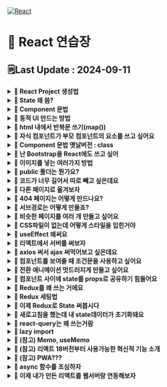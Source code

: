 [![React](https://img.shields.io/badge/react-%2320232a.svg?style=for-the-badge&logo=react&logoColor=%2361DAFB)](https://github.com/MinSungJe/FrontEnd_Prac)
# 📝 React 연습장
## 🗒️Last Update : 2024-09-11
<details>
<summary><b>🤔 React Project 생성법</b></summary>

- <code>npx create-react-app [project 이름]</code>
- 미리보기 : <code>npm start</code>
</details>

<details>
<summary><b>🤔 State 왜 씀?</b></summary>

- 실시간으로 변경되는 값을 사용하기 위해 사용
- <code>let [변수, set변수] = setState(실제 변경값, 변경함수)</code>
- state는 부모 컴포넌트에서 자식 컴포넌트로만 전송이 가능하기 때문에, 해당 state를 사용하는 최상위 컴포넌트에서 정의해야 됨
- state는 전과 후가 같으면 변경되지 않음
  - array, object와 같은 reference 타입의 state의 경우에는 복사본을 만들어야 변경점을 저장할 수 있음
</details>

<details>
<summary><b>🤔 Component 문법</b></summary>

- 특정 div박스 묶음을 한 박스로 정리 가능
    - 코드가 지저분한 점을 해결 가능
    - 한번 작성한 컴포넌트를 쉽게 반복 가능
- js에서 function 정의하듯이 Component를 생성하면 됨
```javascript
function Modal(props) {
  return (
    <div className="modal">
      <h4>{props.title[props.idx]}</h4>
      <p>날짜</p>
      <p>상세내용</p>
      <button>글수정</button>
    </div>
  );
}
```
</details>

<details>
<summary><b>🤔 동적 UI 만드는 방법</b></summary>

- ❗<b>3 step</b>
    1. html css로 미리 UI 디자인을 다 해놓고
    2. UI의 현재 상태를 state로 저장해두고 (보이기 여부 : true, false 등)
    3. state에 따라서 UI가 어떻게 보일지 조건문 등으로 작성
- 참고. html 내 조건문 사용하려면 삼항연산자 활용
</details>

<details>
<summary><b>🤔 html 내에서 반복문 쓰기(map())</b></summary>

- ❗<b>map함수 사용법 :</b> <code>[list].map(function(){})</code>
- function 파라미터를 지정하면 list의 인자를 넘겨줌
- function으로 특정 값을 return하면 return된 값으로 리스트를 새로 만들어줌
- return을 안해서 반복문으로 활용도 가능
- 굳이 for 쓰고 싶다면 js부분(html 바깥)에서 사용하면 됨
</details>

<details>
<summary><b>🤔 자식 컴포넌트가 부모 컴포넌트의 요소를 쓰고 싶어요</b></summary>

- 자식 컴포넌트에서 부모 컴포넌트의 요소를 사용하고 싶은 상황이 생김
- 예) 자식 컴포넌트에서 부모 컴포넌트의 state를 사용하고 싶은 경우
- <b>props 문법 사용하면 됨</b>
- ❗<b>props 문법 사용법 2step:</b>
    1. 자식컴포넌트 사용하는 곳에 가서 <code><자식컴포넌트 작명={state이름}></code>
    2. 자식컴포넌트 만드는 function으로 가서 props라는 파라미터 등록 후 props.작명 사용
- 무조건 부모 -> 자식으로만 전달 가능. 자식 -> 부모 / 자식 -> 자식 전달 불가능
- ❗<b>꼭 state만 전송할 수 있는 건 아님.</b> 일반 변수, 함수, 일반 문자전송 다 가능
- 난 props 쓰기 귀찮은데요 -> props라는 파라미터 등록하는 대신 {작명}을 넣으면 바로 사용가능
</details>

<details>
<summary><b>🤔 Component 문법 옛날버전 : class</b></summary>

- 컴포넌트 만드는 옛날 문법으로 class가 있음
- 예시
```javascript
class Modal2 extends React.Component {
  constructor(props) {
    super(props)
    this.state = {
      name : 'kim',
      age : 20
    }
  }
  render() {
    return (
      <div>안녕 {this.state.name} {this.state.age}
        <button onClick={()=>{
          this.setState({age : 21})
        }}>버튼</button>
      </div>
    )
  }
}
```
- 복잡하니까 그냥 function 쓰자
</details>

<details>
<summary><b>🤔 난 Bootstrap을 React에도 쓰고 싶어</b></summary>

- Bootstrap의 React 버전이 따로 있음
- Component들을 불러올 때 위에 import {} 문 작성해야 됨
</details>

<details>
<summary><b>🤔 이미지를 넣는 여러가지 방법</b></summary>

- React를 이용해 만든 앱에서 이미지를 넣는 방법은 여러 가지 있음
  1. CSS파일에서 넣기 : <code>url('./이미지경로');</code>
  2. HTML 안에서 이미지 넣기 : 이미지를 import 해오고 사용  
  <code>import 작명 from './이미지경로'</code>
  &lt;img&gt;태그 쓰고싶으면 <code>&lt;img src={작명}/&gt;</code>
  3. 이미지같은 static 파일의 경우 public 폴더에 보관해도 됨  
  해당 경우에는 <code>/이미지경로</code> 사용
</details>

<details>
<summary><b>🤔 public 폴더는 뭔가요?</b></summary>

- 리액트로 개발이 끝나면 build과정을 거치는데, 이때 src 안의 파일들은 전부 한 파일로 압축됨(bundling)
- 반면, public 폴더의 파일들은 그대로 보존함 -> static 파일 보관 가능
- 쉬운 접근 방법:
  ```html
  <img src='/이미지경로'/> 
  ```
- 권장 접근 방법:
  ```html
  <img src={process.env.PUBLIC_URL + '/이미지경로'} /> 
  ```
</details>

<details>
<summary><b>🤔 코드가 너무 길어서 따로 빼고 싶은데요</b></summary>

- ❗<b>import, export문 사용하면 됨!</b>
- 다른 js파일에 있는 변수나 함수를 가져와서 쓰고 싶다면
  1. 변수가 있는 js파일에서 <code>export default 변수명;</code> / <code>export {변수1, 변수2}</code>
  2. 그 변수를 가져올 js파일에서 <code>import 작명 from './파일경로'</code> / <code>import {변수1, 변수2} from './파일경로'</code>
</details>

<details>
<summary><b>🤔 다른 페이지로 옮겨보자</b></summary>

- 일반 html css js 사이트 : html 파일 여러 개 만들고 옮겨다님
- 리액트 : html 파일을 하나만 사용함 (index.html)  
  즉 html 파일 내부의 큰 div를 갈아 치우는 방식
- ❗<b>이 과정을 편하게 하려고 보통 react-router-dom 이라는 외부 라이브러리 설치해서 구현함</b>
- 
  <details>
  <summary><b>🤔 아래는 react-router-dom 사용법</b></summary>

  - 설치 : <code>npm install react-router-dom@6</code>
  - 사용하는 거 : <code>import {BrowserRouter, Routes, Route, Link} from 'react-router-dom'</code>
    |이름|사용법|
    |---|---|
    |BrowserRouter|기본 세팅(index.js)|
    |Routes|큰 틀, 안에 Route를 담음|
    |Route|페이지 하나를 담음, url경로랑 보여줄 컴포넌트를 인자로 받음|
    |Link|클릭 시 다른 페이지랑 연결, 해당 페이지의 url경로를 인자로 받음|
    |useNavigate|useNavigate() 사용 시 다른 페이지로 이동시키는 함수가 남음, 해당 페이지의 url경로나 숫자(앞으로가기)를 인자로 받음|
    |Outlet|NestedRoute의 구멍 역할|
  - 라이브러리니까 자세한 사용법은 인터넷 살펴보자
  </details>
</details>

<details>
<summary><b>🤔 404 페이지는 어떻게 만드나요?</b></summary>

- 맨 밑에 Route의 path='*'로 받으면 이미 설정한 경로 이외의 다른 모든 경로를 지정함
  ```js
  <Route path="*" element={ <div>없는페이지임</div> } />
  ```
</details>

<details>
<summary><b>🤔 서브경로는 어떻게 만들죠?</b></summary>

- Nested Routes를 이용한다.
- 간단하게 Route안에 Route를 넣어서 구현하면 됨
  ```js
  <Route path="/about" element={ <About/> } >  
    <Route path="member" element={ <div>멤버들</div> } />
    <Route path="location" element={ <div>회사위치</div> } />
  </Route>
  ```
- 큰 Route의 Component 내에 Outlet(구멍)을 넣어놔서 작은 Component가 들어갈 자리를 만들어둘 수 있음
  ```js
  (about.js)
  function About(){
    return (
      <div>
        <h4>about페이지임</h4>
        <Outlet></Outlet> // 구멍 뚫어놓기
      </div>
    )
  }
  ```
</details>

<details>
<summary><b>🤔 비슷한 페이지를 여러 개 만들고 싶어요</b></summary>

- url 파라미터를 이용한다
- Route나 Link 등으로 연결할 url의 뒤에 <code>:작명</code>을 넣는다
- useParams() 훅을 하위 페이지에서 사용하면 넣은 파라미터를 가져올 수 있다
- 이때 작명한 변수 이름은 url 파라미터 지정 시 사용한 작명과 같게 한다.
  ```js
  <Route path="/detail/:id" element={ <Detail shoes={shoes}/> }/>
  ```
  ```js
  (Detail.js)

  import { useParams } from 'react-router-dom'

  function Detail(){
    let {id} = useParams();
    console.log(id)
    
    return (
      <div className="container>
        <div className="row">
          <div className="col-md-6">
            <img src="https://codingapple1.github.io/shop/shoes1.jpg" width="100%" />
          </div>
          <div className="col-md-6 mt-4">
          <h4 className="pt-5">{props.shoes[id].title}</h4>
          <p>{props.shoes[0].content}</p>
          <p>{props.shoes[0].price}원</p>
          <button className="btn btn-danger">주문하기</button>
        </div>
      </div>
    </div>
    )
  }
  ```
</details>

<details>
<summary><b>🤔 CSS파일이 없는데 어떻게 스타일을 입힌거야</b></summary>

- <b>styled-components 라이브러리</b>를 이용하면 됨
- 해당 라이브러리를 이용하면..
  1. CSS 파일 오픈할 필요없이 JS파일에서 바로 스타일을 넣을 수 있음
  2. 여기 적은 스타일이 다른 JS파일로 오염되지 않음(원래 CSS는 서로간 오염될 수 있음 -> 참고로 <code>컴포넌트명.module.css</code>로 CSS를 작명하면 오염되지 않게 가능)
  3. 페이지 로딩시간이 단축됨 : 이렇게 적은 스타일은 style태그로 바로 넣어주기 때문
- 비슷한 UI를 만들기 위해 여기에도 ${props=>props.작명}을 이용한 props문법이 가능함
</details>

<details>
<summary><b>🤔 useEffect 왜써요</b></summary>

- useEffect() 훅: 생명주기 중 mount와 Update 시기에 코드 실행 가능
- 근데 그냥 안쓰고 넣어도 실행 가능 하던데? -> ❗<b>useEffect 안의 코드는 html 렌더링 이후에 실행됨</b>
- 그래서 어따 씀? -> side effect 기능들: 오래걸리는 반복연산, 서버에서 데이터가져오는 작업, 타이머다는거를 여따가 넣자
- <code>useEffect(()=>{},[])</code>에서 [] 안에 있는 변수가 Update 될때만 실행하도록 설정 가능, 비워놓으면 Update없이 mount시에만 실행함
- ()=>{}안에 return ()=>{} 넣어두면 useEffect 실행 전에 먼저 실행할 코드를 입력 가능, 또 여기 코드는 unmount 시에도 한번 실행함
</details>

<details>
<summary><b>🤔 리액트에서 서버를 써보자</b></summary>

- 서버란? 유저가 데이터달라고 요청하면 데이터보내주는 프로그램일 뿐임
- 근데 요청할때 양식맞춰서 정중히 요청해야함
  1. 어떤 데이터인지(URL 형식으로)
  2. 어느 방법으로 요청할지(GET or POST)
- 근데 이거 그냥 요청하면 브라우저가 새로고침됨 -> ❗<b>새로고침없이 간단하게 데이터 주고받을 수 있게 도와주는 브라우저 기능 : ajax!</b>
- ajax로 GET/POST 요청하려면 방법 3개 중 택1하면 됨
  1. XMLHttpRequest라는 옛날 문법 쓰기
  2. fetch()라는 최신 문법 쓰기
  3. axios 같은 외부 라이브러리 쓰기
- 원래 서버랑은 문자자료만 주고받을 수 있지만 array 자료 받기 위해 JSON이라는 문자취급받는 자료를 써먹음
- ❗<b>그래서 axios가 아니라 쌩자바스크립트문법인 <code>fetch()</code>를 써먹으려면 JSON -> object/array로 바꾸는 작업이 필요함!!</b>  
  <code>fetch('URL').then(결과 => 결과.json()).then((결과) => { console.log(결과) } )</code>
</details>

<details>
<summary><b>🤔 axios 써서 ajax 써먹어보고 싶은데요</b></summary>

- 먼저 외부라이브러리이므로 설치부터 하자 <code>npm install axios</code>
- 상단에서 import해오고 <code>axios.get('URL')</code>하면 그 URL로 GET요청함
- 데이터 가져온 결과를 보고싶다면 뒤에 <code>.then((작명)=>{작명이용 코드~~})</code> 붙인다
- 뒤에 <code>.catch(()=>{})</code> 붙이면 요청 실패시 코드를 작성할 수 있음
- <code>axios.post('URL', {name:'min'})</code>하면 그 URL로 POST요청함  
  완료 시 특정 코드를 실행하고 싶으면 뒤에 <code>.then()</code>을 붙임
- 동시에 ajax 요청 여러 개 날리려면 <code>Promise.all([axios.get('URL1'), axios.get('URL2')])</code>  
  역시 완료 시 특정 코드를 실행하고 싶으면 뒤에 <code>.then()</code>을 붙임
</details>

<details>
<summary><b>🤔 컴포넌트를 보여줄 때 조건문을 사용하고 싶어요</b></summary>

- html 내부에서 구현: 삼항연산자(?:)이용
- 삼항연산자말고 if 쓰고 싶은데요: App() 외부에서 컴포넌트를 하나 구현하고 써먹자
</details>

<details>
<summary><b>🤔 전환 애니메이션 멋드러지게 만들고 싶어요</b></summary>

- 애니메이션 만드는 4 step
  1. 애니메이션 동작 전 스타일을 담을 className 만들기
  2. 애니메이션 동작 후 스타일을 담을 className 만들기
  3. transition 속성 추가
  4. 원할 때 2번 탈부착
- ❗<b>리액트에선 클래스 뗐다 붙였다 할때 state를 이용할 수 있음!</b>
  ```javascript
  let [fade, setFade] = useState('')

  useEffect(()=>{
    let a = setTimeout(()=>{setFade('end')}, 100)
    return (()=>{
      clearTimeout(a)
      setFade('')})
  }, [])

  <div className={"start "+ fade}>
  </div>
  ```
- setTimeout은 왜쓴건데요: 리액트 18버전 이후부터 생긴 automatic batch라는 기능 때문  
  이 때문에 state 변경함수들이 연달아서 여러개 처리되어야한다면 마지막 한번에 다같이 재렌더링됨 -> setTimeout으로 시간차이 설정해줘야함
</details>

<details>
<summary><b>🤔 컴포넌트 사이에 state를 props로 공유하기 힘들어요</b></summary>

- props 문법은 부모 -> 자식으로만 전달되기 때문에 자식의 자식 컴포넌트에 state를 전달하려면 여러번 작성해야 됨
- 그게 번거로울 수 있잖아요? 2가지 방법으로 해결가능
  1. Context API 문법 사용
  2. Redux 같은 외부 라이브러리 사용
- <b>❗Context API는 여러 단점이 있어 보통 외부 라이브러리를 많이들 사용함</b>
  1. state 변경 시 쓸데없는 컴포넌트까지 전부 재렌더링됨
  2. useContext()를 쓰고 있는 컴포넌트는 나중에 다른 파일에서 재사용할 때 Context를 import하는게 귀찮아질 수 있음
</details>

<details>
<summary><b>🤔 Redux를 왜 쓰는 거에요</b></summary>

- <b>❗컴포넌트 간 State 공유가 편리하기 때문!</b>
- 그럼 Redux만 쓰면 되는거 아니에요? : 공유할 필요없는 State는 사용할 필요 없음
- 또 간단한거 만들 때 컴포넌트가 몇개 없을 때 이럴 땐 그냥 props 쓰는게 더 코드가 짧아짐

</details>

<details>
<summary><b>🤔 Redux 세팅법</b></summary>

- 천천히 Step 따라와보세요
  - 터미널에 <code>npm install @reduxjs/toolkit@1.8.1 react-redux </code> (Redux 설치) -> 이때 react, react-dom 항목의 버전이 18.1.x 이상이어야 함
  - 아무데나 store.js 파일 만들고 이 코드 복붙: state 보관하는 파일임
    ```javascript
    import { configureStore } from '@reduxjs/toolkit'

    export default configureStore({
      reducer: { }
    }) 
    ```
  -  index.js 파일가서 Provider 라는 컴포넌트와 아까 작성한 파일을 import하고 밑에 &lt;App/&gt;을 &lt;Provider store={import해온거}&gt;로 감싸면 설정 완료  
      ```javascript
      import { Provider } from "react-redux";
      import store from './store.js'
      ...
      <Provider store={store}>
        <BrowserRouter>
          <App />
        </BrowserRouter>
      </Provider>
      ...
      ```
</details>

<details>
<summary><b>🤔 이제 Redux로 State 써봅시다</b></summary>

- State 등록법 : 만들어준 store.js 가서
  ```javascript
  import { configureStore, createSlice } from '@reduxjs/toolkit'

  let user = createSlice({
      name : 'user',
      initialState : 'kim'
  })

  export default configureStore({
      reducer: {
          user : user.reducer
      }
  })
  ```
- 등록한 State 사용법 : 사용할 js로 가서
  ```javascript
  import { useSelector } from 'react-redux'
  ...
  function Cart() {

    let state = useSelector((state)=> state.user)

    return (
      ...
  )}
  ```

- 등록한 State 변경법 3 step
  - store.js 안에 state 수정해주는 함수를 만듦
    ```javascript
    let user = createSlice({
      name : 'user',
      initialState : 'kim',
      reducers : {
        changeName(state){
          return 'john ' + state
        }
      }
    }) 
    ```
  - 다른 곳에서 쓰기 좋게 export 해둠
    ```javascript
    export let { changeName } = user.actions 
    ```
  - 원할 때 import 해서 사용하는데 dispatch()로 감싸서 써야함
    ```javascript
    (Cart.js)

    import { useDispatch, useSelector } from "react-redux"
    import { changeName } from "./../store.js"

    ...
    let dispatch = useDispatch();
    ...

    <button onClick={()=>{
      dispatch(changeName())
    }}>버튼임</button> 
    ```
    dispatch()는 메시지 또는 요청을 보낸다는 뜻임!
</details>

<details>
<summary><b>🤔 새로고침을 했는데 내 state데이터가 초기화돼요</b></summary>

- 새로고침하면 모든 state 데이터는 리셋됨(html css js파일을 다시 읽기 때문)
- 리셋 안시킬거면 서버로 보내서 DB로 저장하거나 localStorage를 쓰면 됨
- localStorage 문법
  ```javascript
  localStorage.setItem('데이터이름', '데이터');
  localStorage.getItem('데이터이름');
  localStorage.removeItem('데이터이름')
  ```
- localStorage에는 문자만 저장할 수 있음 -> 근데 난 array/object 자료형 넣고싶은데요
- 편법 : <b>array/object -> JSON</b>으로 변환해서 저장
- JSON 변환 문법
  ```javascript
  JSON.stringify(array/object) // array/object -> JSON
  JSON.parse() // JSON -> array/object
  ```
</details>

<details>
<summary><b>🤔 react-query는 왜 쓰는거람</b></summary>

- 장점1. ajax 요청 성공/실패/로딩중 상태를 쉽게 파악 가능
  - <code>result.isLoading</code>, <code>result.error</code>, <code>result.data</code> 등..
- 장점2. 틈만나면 알아서 ajax 재요청해줌
- 장점3. 실패 시 재시도 알아서 해줌(4번인가 5번 정도?)
- 장점4. ajax로 가져온 결과는 state 공유 필요없음
  - ajax로 가져온게 자식컴포넌트에도 필요한 정보라면 원래는 props 문법써서 전달해야하지만 그냥 그 자식컴포넌트에서도 똑같이 ajax 요청하는 코드 또 적으면 됨
  - react-query는 똑똑해서 ajax 요청이 2개나 있으면 1개만 날리고 캐싱기능도 있어서 이미 같은거 한 적 있으면 그걸 우선 가져와서 씀
- 사실 비슷한 라이브러리 더 있긴함 (RTK Query라던가..)
- 설치하고 사용하는 법은 공식 문서 참고
</details>

<details>
<summary><b>🤔 lazy import</b></summary>

- 리액트로 만드는 Single Page Application의 특징 -> 다만들고 빌드하면 html, js 파일이 하나만 생성됨
- 그 안에 지금까지 만든 내용이 전부 들어 있어 파일 사이즈가 좀 큼 -> 첫 페이지 로딩 속도가 매우 느릴 수 있음
- 그게 싫다면 js 파일을 쪼개면 됨 -> import 문법을 lazy import해서 사용
- 메인 페이지에서 바로 보일 필요 없는 컴포넌트를 lazy import
  ```javascript
  (App.js)
  import {lazy} from 'react'

  const Detail = lazy( () => import('./routes/Detail.js') )
  const Cart = lazy( () => import('./routes/Cart.js') )
  ```
- lazy 사용하면 당연히 컴포넌트 로드까지 지연시간 발생할 수 있을텐데 그럴때는
  1. Suspense 라는 거 import 해오고
  2. lazy import한 컴포넌트를 감싸면 로딩중일때 대신 보여줄 html 작성도 가능
  ```javascript
  import {Suspense} from 'react'
  ...
    <Suspense fallback={ <div>로딩중</div> }>
      <Detail shoes={shoes} />
    </Suspense>
  ```
- 아니면 Routes 전체를 감싸도 됨
</details>

<details>
<summary><b>🤔 (참고) Memo, useMemo</b></summary>

- Memo 언제 써요?
  - 자식 컴포넌트 중 랜더링 시간이 오래걸리는 자식 컴포넌트가 있음
  - 부모 컴포넌트의 state가 변화될때마다 자식도 새로 불러오면서 랜더링 시간을 또 잡아먹을 때
- 사용법 <code>let 컴포넌트명 = function() {시간 오래 걸리는거}</code> 이런식으로 컴포넌트를 생성하고 함수를 <code>memo()</code>로 감싸자(react에서 import)
- 이러면 자식 컴포넌트로 전달되는 props의 값이 바뀔때만 자식이 새로 랜더링됨
  - 따라서 자식에게 전달되는 props가 복잡한 경우, 기존 props랑 달라진 점이 있는지 확인하기 위해 시간이 오히려 더 오래 걸림
  - 이런 경우에는 안쓰는게 더 좋음
- useMemo는 useEffect와 비슷한 용도임
  - 차이점은 실행 시점의 차이(useEffect는 모든 랜더링이 끝나고, useMemo는 랜더링 중에)
</details>

<details>
<summary><b>🤔 (참고) 리액트 18버전부터 사용가능한 혁신적 기능 소개</b></summary>

- 리액트 18버전 이후부터 추가된 기능들 몇 가지 소개드림
  - 일관된 batcing : state변경함수를 여러개 쓰면 재랜더링은 마지막 1번만 됨 - 이거 싫으면 flushSync 사용
  - useTransition 추가됨
    ```javascript
    let [isPending, startTransition] = useTransition()
    ```
    - isPending : 처리중일때 True를 뱉는 변수
    - startTransition : 이걸로 렌더링이 느린 컴포넌트를 감싸면 그걸 다른 코드들보다 나중에 처리해줌
  - useDeferredValue 추가됨
    - 위에 useTransition이랑 비슷함
    ``` javascript
    let state1 = useDeferredValue(name)
    ```
    - state 아니면 변수 하나를 집어넣을 수 있음
    - 그 변수에 변동사항이 생기면 그걸 늦게 처리해줌
</details>

<details>
<summary><b>🤔 (참고) PWA???</b></summary>

- 웹서비스 바로가기인데 앱처럼 생겨먹음
- 장점:
  - 스마트폰, 태블릿 바탕화면에 웹사이트 설치 가능
  - 오프라인에서도 동작 가능
  - 설치 유도 비용이 매우 적음
- ❗<b>만드는 법</b>: 프로젝트를 생성할 때 <code>npx create-react-app 프로젝트명 --template cra-template-pwa</code>
- 원래 있던 프로젝트로 PWA 만드려면 위 방법대로 만들고 세부 파일/라이브러리를 복붙 및 설치하면 됨
</details>

<details>
<summary><b>🤔 async 함수를 조심하자</b></summary>

- 원래 코드는 위에서 아래로 한줄한줄씩 실행이 됨(sync)
- 하지만 몇몇 코드는 실행시간이 오래걸리므로 순차적 실행이 아닌 개별로 완료되면 실행됨(async, 비동기적)
- setTimeout(), <b>setState()</b> 등의 함수가 async에 해당됨
- 그래서 예상과 다르게 코드가 동작할 수 있음!!
</details>

<details>
<summary><b>🤔 이제 내가 만든 리액트를 웹서버랑 연동해보자</b></summary>

- 리액트로 만든 HTML을 전송하려면 우선 리액트 프로젝트를 빌드함 <code>npm run build</code>
- 그러면 build 폴더 안에 서버로 보내줘야 할 것들(index.html, static폴더 내 파일들)이 정리되어 제공됨
- node.js를 이용해 구축한 서버의 명령어는 다음과 같음
  ```javascript
  // 서버 생성 기본 코드
  const express = require('express');
  const path = require('path');
  const app = express();

  app.listen(8080, function () {
    console.log('listening on 8080')
  });

  // 이거 넣어야 서버간 ajax 요청이 잘 됨
  app.use(express.json())
  var cors = require('cors')
  app.use(cors())

  // build 파일 보내기(static 안 필요 자료들)
  app.use(express.static(path.join(__dirname, 'react-project/build')))
  // build 파일 보내기(html)
  app.get('/', function(요청, 응답) {
      응답.setFile(path.join(__dirname, 'react-project\build\index.html'))
  })

  // 데이터 보내기(/product로 get요청, client-side rendering)
  app.get('/product', function(요청, 응답) {
      응답.json({name:'black shoes'})
  })

  // 리액트에서 라우팅을 담당하는 경우
  app.get('*', function(요청, 응답) {
      응답.setFile(path.join(__dirname, 'react-project\build\index.html'))
  })
  ```
</details>
